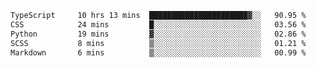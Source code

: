 <!--START_SECTION:waka-->

```txt
TypeScript     10 hrs 13 mins  ██████████████████████▓░░   90.95 %
CSS            24 mins         █░░░░░░░░░░░░░░░░░░░░░░░░   03.56 %
Python         19 mins         ▓░░░░░░░░░░░░░░░░░░░░░░░░   02.86 %
SCSS           8 mins          ▒░░░░░░░░░░░░░░░░░░░░░░░░   01.21 %
Markdown       6 mins          ▒░░░░░░░░░░░░░░░░░░░░░░░░   00.99 %
```

<!--END_SECTION:waka-->
